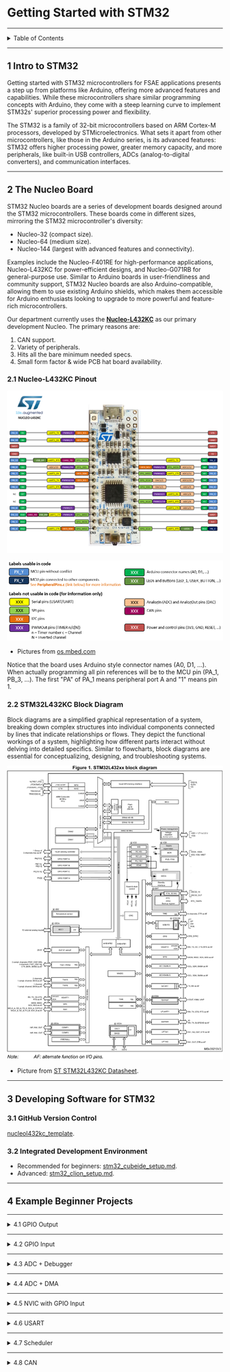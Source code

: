 # Getting Started with STM32

---

<details markdown="1">
  <summary>Table of Contents</summary>

- [1 Intro to STM32](#1-intro-to-stm32)
- [2 The Nucleo Board](#2-the-nucleo-board)
    - [2.1 Nucleo-L432KC Pinout](#21-nucleo-l432kc-pinout)
    - [2.2 STM32L432KC Block Diagram](#22-stm32l432kc-block-diagram)
- [3 Developing Software for STM32](#3-developing-software-for-stm32)
    - [3.1 GitHub Version Control](#31-github-version-control)
    - [3.2 Integrated Development Environment](#32-integrated-development-environment)
- [4 Example Beginner Projects](#4-example-beginner-projects)
    - [4.1 Hello World: Onboard GPIO LED Blinking](#41-hello-world-onboard-gpio-led-blinking)
    - [4.2 First Input: GPIO Push Button Input](#42-first-input-gpio-push-button-input)
    - [4.3 Debug Expansion with Analog: Reading ADC with the Debugger](#43-debug-expansion-with-analog-reading-adc-with-the-debugger)
    - [4.4 Always Reading: ADC with DMA](#44-always-reading-adc-with-dma)
    - [4.5 Reactive system: NVIC](#45-reactive-system-nvic)
    - [4.6 Basic Communication: Arduino to STM32 USART](#46-basic-communication-arduino-to-stm32-usart)
    - [4.7 Not Brainless Design: Scheduler](#47-not-brainless-design-scheduler)
    - [4.8 Advanced Communications: CAN Messaging](#48-advanced-communications-can-messaging)

</details>

---

## 1 Intro to STM32

Getting started with STM32 microcontrollers for FSAE applications presents a
step up from platforms like Arduino, offering more advanced features and
capabilities. While these microcontrollers share similar programming concepts
with Arduino, they come with a steep learning curve to implement STM32s'
superior processing power and flexibility.

The STM32 is a family of 32-bit microcontrollers based on ARM Cortex-M
processors, developed by STMicroelectronics. What sets it apart from other
microcontrollers, like those in the Arduino series, is its advanced features:
STM32 offers higher processing power, greater memory capacity, and more
peripherals, like built-in USB controllers, ADCs (analog-to-digital converters),
and communication interfaces.

---

## 2 The Nucleo Board

STM32 Nucleo boards are a series of development boards designed around the STM32
microcontrollers. These boards come in different sizes, mirroring the STM32
microcontroller's diversity:

- Nucleo-32 (compact size).
- Nucleo-64 (medium size).
- Nucleo-144 (largest with advanced features and connectivity).

Examples include the Nucleo-F401RE for high-performance applications,
Nucleo-L432KC for power-efficient designs, and Nucleo-G071RB for general-purpose
use. Similar to Arduino boards in user-friendliness and community support, STM32
Nucleo boards are also Arduino-compatible, allowing them to use existing Arduino
shields, which makes them accessible for Arduino enthusiasts looking to upgrade
to more powerful and feature-rich microcontrollers.

Our department currently uses the
**[Nucleo-L432KC](https://www.st.com/en/evaluation-tools/nucleo-l432kc.html)**
as our primary development Nucleo. The primary reasons are:

1. CAN support.
2. Variety of peripherals.
3. Hits all the bare minimum needed specs.
4. Small form factor & wide PCB hat board availability.

### 2.1 Nucleo-L432KC Pinout

![nucleol432kc_pinout.png](pictures%2Fnucleol432kc_pinout.png)

![pinout_legend.png](pictures%2Fpinout_legend.png)

- Pictures from [os.mbed.com](https://os.mbed.com/platforms/ST-Nucleo-L432KC/)

Notice that the board uses Arduino style connector names (A0, D1, ...). When
actually programming all pin references will be to the MCU pin (PA_1,
PB_3, ...). The first "PA" of PA_1 means peripheral port A and "1" means pin 1.

### 2.2 STM32L432KC Block Diagram

Block diagrams are a simplified graphical representation of a system, breaking
down complex structures into individual components connected by lines that
indicate relationships or flows. They depict the functional workings of a
system, highlighting how different parts interact without delving into detailed
specifics. Similar to flowcharts, block diagrams are essential for
conceptualizing, designing, and troubleshooting systems.

![nucleol432kc_block_diagram.jpg](pictures%2Fnucleol432kc_block_diagram.jpg)

- Picture
  from [ST STM32L432KC Datasheet](https://www.st.com/resource/en/datasheet/stm32l432kc.pdf).

---

## 3 Developing Software for STM32

### 3.1 GitHub Version Control

[nucleol432kc_template](https://github.com/OntarioTechRacing/nucleol432kc_template).

### 3.2 Integrated Development Environment

- Recommended for
  beginners: [stm32_cubeide_setup.md](..%2F..%2Fdevenvs%2Fstm32_cubeide_setup.md).
- Advanced: [stm32_clion_setup.md](..%2F..%2Fdevenvs%2Fstm32_clion_setup.md).

---

## 4 Example Beginner Projects

---

<details markdown="1">
  <summary>4.1 GPIO Output</summary>

### 4.1 Hello World: Onboard GPIO LED Blinking

The typical hello world project for embedded systems is to get a blinking LED
going. In this module we will work to get an LED that is already included on
Nucleo boards running.

**Materials:**

- Nucleo-L432KC.
- Programming cable (USB micro B).
- Your computer (this will be assumed going forwards).

**Additional Resources:**

- [stm32_gpio.md](peripherals%2Fstm32_gpio.md)

**Starting Steps:**

1. Pick an LED that you want to get blinking.
2. Figure out which MCU pin you need to use.
    - Take a look at the Nucleo datasheet and
      the [pinout](#21-nucleo-l432kc-pinout).
3. Create a new project for the Nucleo-L432KC.
4. Find the main while loop.
5. Follow the additional resources to see code snippets.

</details>

---

<details markdown="1">
  <summary>4.2 GPIO Input</summary>

### 4.2 First Input: GPIO Push Button Input

Now that we've figure out how to output with GPIO, Let's try getting an input.
We'll use a simple button or switch to generate an input. Further we can an LED
turn on or off with the push of the button.

**Materials:**

- Nucleo-L432KC.
- Programming cable (USB micro B).
- Push button or switch.
- Breadboard.
- General hookup wire or jumper wires.

**Additional Resources:**

- [stm32_gpio.md](peripherals%2Fstm32_gpio.md)

**Starting Steps:**

1. Pick an LED that you want to get blinking.
2. Figure out which MCU pin you need to use for LED output and one for GPIO
   input.
    - Take a look at the Nucleo datasheet and
      the [pinout](#21-nucleo-l432kc-pinout).
3. Wire the breadboard to accept the input of the button or switch.
4. Follow the additional resources to see code snippets.

</details>

---

<details markdown="1">
  <summary>4.3 ADC + Debugger</summary>

### 4.3 Debug Expansion with Analog: Reading ADC with the Debugger

GPIO as discussed is about digital values, the other side is analog values. In
this module the goal is to read analog values and display them using a debugger
in your IDE.

**Materials:**

- Nucleo-L432KC.
- Programming cable (USB micro B).
- Potentiometer.
- Breadboard.
- General hookup wire or jumper wires.

**Additional Resources:**

- [stm32_adc.md](peripherals%2Fstm32_adc.md).

**Starting Steps:**

1. Figure out which MCU pin you need to use for ADC input.
    - Take a look at the Nucleo datasheet and
      the [pinout](#21-nucleo-l432kc-pinout).
2. Wire the breadboard to accept the input of the potentiometer.
3. Follow the additional resources to see code snippets.

</details>

---

<details markdown="1">
  <summary>4.4 ADC + DMA</summary>

### 4.4 Always Reading: ADC with DMA

Calling the HAL to get the ADC value everytime can be code complex and take up
unnecessary resources. DMA allows for constant updating of values to at the
hardware level, reducing resource use.

**Materials:**

- Nucleo-L432KC.
- Programming cable (USB micro B).
- Potentiometer.
- Breadboard.
- General hookup wire or jumper wires.

**Additional Resources:**

- [stm32_dma.md](peripherals%2Fstm32_dma.md)

**Starting Steps:**

1. Based on the previous module's work, change the code to implement DMA to get
   the ADC value.

</details>

---

<details markdown="1">
  <summary>4.5 NVIC with GPIO Input</summary>

### 4.5 Reactive system: NVIC

In the previous GPIO Input module, we needed to poll every so often to check if
a button was pressed. Instead, we can use interrupts.

**Materials:**

- Nucleo-L432KC.
- Programming cable (USB micro B).
- Push button or switch.
- Breadboard.
- General hookup wire or jumper wires.

**Starting Steps:**

1. Based on the previous module's work with GPIO inputs, change the code to use
   the NVIC to turn an LED on and off.

</details>

---

<details markdown="1">
  <summary>4.6 USART</summary>

### 4.6 Basic Communication: Arduino to STM32 USART

**Dev Envs:**

- [arduino_prototyping.md](..%2F..%2Fdevenvs%2Farduino_prototyping.md).

</details>

---

<details markdown="1">
  <summary>4.7 Scheduler</summary>

### 4.7 Not Brainless Design: Scheduler

**Additional Resources:**

- [stm32_scheduler.md](core/stm32_scheduler.md).
- [stm32_clocks.md](core/stm32_clocks.md).

</details>

---

<details markdown="1">
  <summary>4.8 CAN</summary>

### 4.8 Advanced Communications: CAN

**Additional Resources:**

- [stm32_can_bus.md](peripherals%2Fstm32_can_bus.md).

**Dev Envs:**

- [can_bus_dev_tools.md](..%2F..%2Fdevenvs%2Fcan_bus_dev_tools.md).

</details>
